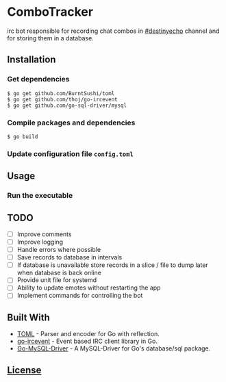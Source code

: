 # ComboTracker

irc bot responsible for recording chat combos in [#destinyecho](https://qchat.rizon.net/?channels=#destinyecho) channel and for storing them in a database. 

## Installation

### Get dependencies
```console
$ go get github.com/BurntSushi/toml
$ go get github.com/thoj/go-ircevent
$ go get github.com/go-sql-driver/mysql
```

### Compile packages and dependencies
```console
$ go build
```

### Update configuration file ```config.toml```

## Usage

### Run the executable

## TODO
- [ ] Improve comments
- [ ] Improve logging
- [ ] Handle errors where possible
- [ ] Save records to database in intervals
- [ ] If database is unavailable store records in a slice / file to dump later when database is back online
- [ ] Provide unit file for systemd
- [ ] Ability to update emotes without restarting the app
- [ ] Implement commands for controlling the bot

## Built With

* [TOML](https://github.com/BurntSushi/toml) - Parser and encoder for Go with reflection.
* [go-ircevent](https://github.com/thoj/go-ircevent) - Event based IRC client library in Go.
* [Go-MySQL-Driver](https://github.com/go-sql-driver/mysql) - A MySQL-Driver for Go's database/sql package.

## [License](LICENSE)